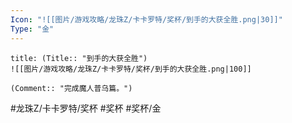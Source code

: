 ```yaml
---
Icon: "![[图片/游戏攻略/龙珠Z/卡卡罗特/奖杯/到手的大获全胜.png|30]]"
Type: "金"
---
```

```ad-common-gold-trophy
title: (Title:: "到手的大获全胜")
![[图片/游戏攻略/龙珠Z/卡卡罗特/奖杯/到手的大获全胜.png|100]]

(Comment:: "完成魔人普乌篇。")
```

#龙珠Z/卡卡罗特/奖杯 #奖杯 #奖杯/金
